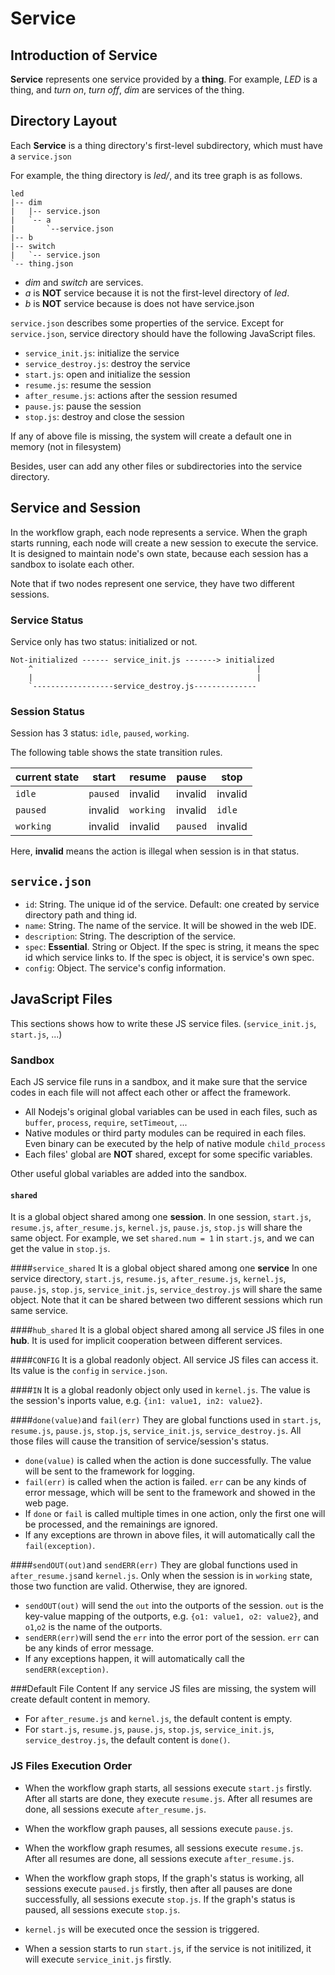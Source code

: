 
Service
================
## Introduction of Service

**Service** represents one service provided by a **thing**. For example, *LED* is a thing, and *turn on*, *turn off*, *dim* are services of the thing.

## Directory Layout
Each **Service** is a thing directory's first-level subdirectory, which must have a `service.json`

For example, the thing directory is *led/*, and its tree graph is as follows.

    led
    |-- dim
    |   |-- service.json
    |   `-- a
    |       `--service.json
    |-- b
    |-- switch
    |   `-- service.json
    `-- thing.json

- *dim* and *switch* are services.
- *a* is **NOT** service because it is not the first-level directory of *led*. 
- *b* is **NOT** service because is does not have service.json

`service.json` describes some properties of the service. Except for `service.json`, service directory should have the following JavaScript files.

* `service_init.js`: initialize the service
* `service_destroy.js`: destroy the service
* `start.js`: open and initialize the session
* `resume.js`: resume the session
* `after_resume.js`: actions after the session resumed
* `pause.js`: pause the session
* `stop.js`: destroy and close the session

If any of above file is missing, the system will create a default one in memory (not in filesystem)

Besides, user can add any other files or subdirectories into the service directory. 

     
## Service and Session
In the workflow graph, each node represents a service. When the graph starts running, each node will create a new session to execute the service. It is designed to maintain node's own state, because each session has a sandbox to isolate each other.

Note that if two nodes represent one service, they have two different sessions.

### Service Status
Service only has two status: initialized or not.  

    Not-initialized ------ service_init.js -------> initialized
        ^                                                  |
        |                                                  |
        `------------------service_destroy.js--------------
### Session Status
Session has 3 status: `idle`, `paused`, `working`.

The following table shows the state transition rules.

| current state | start | resume | pause | stop |
|----|---|--|--|--|
|`idle`|`paused`|invalid|invalid|invalid|
|`paused`|invalid|`working`|invalid|`idle`|
|`working`|invalid|invalid|`paused`|invalid|

Here, **invalid** means the action is illegal when session is in that status.

## `service.json`
* `id`:  String. The unique id of the service. Default: one created by service directory path and thing id.
* `name`: String. The name of the service. It will be showed in the web IDE. 
* `description`: String. The description of the service.
* `spec`: **Essential**. String or Object. If the spec is string, it means the spec id which service links to. If the spec is object, it is service's own spec. 
* `config`: Object. The service's config information.

## JavaScript Files
This sections shows how to write these JS service files. (`service_init.js`, `start.js`, ...)
### Sandbox
Each JS service file runs in a sandbox, and it make sure that the service codes in each file will not affect each other or affect the framework.

* All Nodejs's original global variables can be used in each files, such as `buffer`, `process`, `require`, `setTimeout`, ...
* Native modules or third party modules can be required in each files. Even binary can be executed by the help of native module `child_process`
* Each files' global are **NOT** shared, except for some specific variables.

Other useful global variables are added into the sandbox.

#### `shared`
It is a global object shared among one **session**. 
In one session, `start.js`, `resume.js`, `after_resume.js`, `kernel.js`, `pause.js`, `stop.js` will share the same object. 
For example, we set `shared.num = 1` in `start.js`, and we can get the value in `stop.js`.

####`service_shared`
It is a global object shared among one **service**
In one service directory, `start.js`, `resume.js`, `after_resume.js`, `kernel.js`, `pause.js`, `stop.js`, `service_init.js`, `service_destroy.js` will share the same object.
Note that it can be shared between two different sessions which run same service.

####`hub_shared`
It is a global object shared among all service JS files in one **hub**.
It is used for implicit cooperation between different services.

####`CONFIG`
It is a global readonly object. All service JS files can access it.
Its value is the `config` in `service.json`.

####`IN`
It is a global readonly object only used in `kernel.js`.
The value is the session's inports value, e.g. `{in1: value1, in2: value2}`.

####`done(value)`and `fail(err)`
They are global functions used in `start.js`, `resume.js`,  `pause.js`, `stop.js`, `service_init.js`, `service_destroy.js`. 
All those files will cause the transition of service/session's status. 

* `done(value)` is called when the action is done successfully. The value will be sent to the framework for logging.
* `fail(err)` is called when the action is failed. `err` can be any kinds of error message, which will be sent to the framework and showed in the web page.
* If `done` or `fail` is called multiple times in one action,  only the first one will be processed, and the remainings are ignored.
* If any exceptions are thrown in above files, it will automatically call the `fail(exception)`.

####`sendOUT(out)`and `sendERR(err)`
They are global functions used in `after_resume.js`and `kernel.js`.
Only when the session is in `working` state, those two function are valid. Otherwise, they are ignored.

* `sendOUT(out)` will send the `out` into the outports of the session. `out` is the key-value mapping of the outports, e.g. `{o1: value1, o2: value2}`, and `o1`,`o2` is the name of the outports.
* `sendERR(err)`will send the `err` into the error port of the session. `err` can be any kinds of error message.
* If any exceptions happen, it will automatically call the `sendERR(exception)`.

###Default File Content
If any service JS files are missing, the system will create default content in memory.

* For `after_resume.js` and `kernel.js`, the default content is empty.
* For `start.js`, `resume.js`,  `pause.js`, `stop.js`, `service_init.js`, `service_destroy.js`, the default content is `done()`.


### JS Files  Execution Order
* When the workflow graph starts, all sessions execute `start.js` firstly. After all starts are done, they execute `resume.js`. After all resumes are done, all sessions execute `after_resume.js`.
* When the workflow graph pauses, all sessions execute `pause.js`.
* When the workflow graph resumes, all sessions execute `resume.js`. After all resumes are done, all sessions execute `after_resume.js`.
* When the workflow graph stops, If the graph's status is working, all sessions execute `paused.js` firstly, then after all pauses are done successfully, all sessions execute `stop.js`. If the graph's status is paused, all sessions execute `stop.js`.

* `kernel.js` will be executed once the session is triggered.

* When a session starts to run `start.js`, if the service is not initilized, it will execute `service_init.js` firstly.